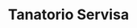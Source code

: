 ---
title: "Tanatorio Servisa"
url: /la-linea-de-la-concepcion/tanatorio-servisa/
shop: directores de funerarias
---